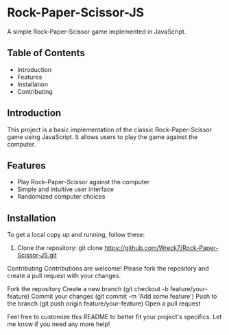 # Rock-Paper-Scissor-JS

A simple Rock-Paper-Scissor game implemented in JavaScript.

## Table of Contents
- Introduction
- Features
- Installation
- Contributing

## Introduction
This project is a basic implementation of the classic Rock-Paper-Scissor game using JavaScript. It allows users to play the game against the computer.

## Features
- Play Rock-Paper-Scissor against the computer
- Simple and intuitive user interface
- Randomized computer choices

## Installation
To get a local copy up and running, follow these:

1. Clone the repository:
   git clone https://github.com/Wreck7/Rock-Paper-Scissor-JS.git


Contributing
Contributions are welcome! Please fork the repository and create a pull request with your changes.

Fork the repository
Create a new branch (git checkout -b feature/your-feature)
Commit your changes (git commit -m 'Add some feature')
Push to the branch (git push origin feature/your-feature)
Open a pull request

Feel free to customize this README to better fit your project's specifics. Let me know if you need any more help!